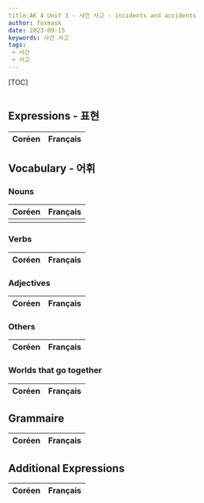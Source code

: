 ```yaml
---
title:AK 4 Unit 3 - 사건 사고 - incidents and accidents
author: foxmask
date: 2023-09-15
keywords: 사건 사고
tags: 
 - 사건 
 - 사고
---
```


[TOC]
```toc
```

## Expressions - 표현

| Coréen                          | Français |
| ------------------------------- | -------- |


## Vocabulary - 어휘

### Nouns

| Coréen | Français               |
| ------ | ---------------------- |
|        |                        |

### Verbs

| Coréen | Français                    |
| ------ | --------------------------- |


### Adjectives

| Coréen | Français|
|--------|-------- |

### Others

| Coréen | Français|
|--------|-------- |


### Worlds that go together

| Coréen | Français|
|--------|-------- |


## Grammaire

| Coréen       | Français                  |
| ------------ | ------------------------- |

## Additional Expressions

| Coréen                        | Français |
| ----------------------------- | -------- |
